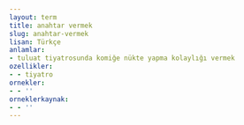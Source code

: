 ```yaml
---
layout: term
title: anahtar vermek
slug: anahtar-vermek
lisan: Türkçe
anlamlar:
- tuluat tiyatrosunda komiğe nükte yapma kolaylığı vermek
ozellikler:
- - tiyatro
ornekler:
- - ''
orneklerkaynak:
- - ''
---
```

